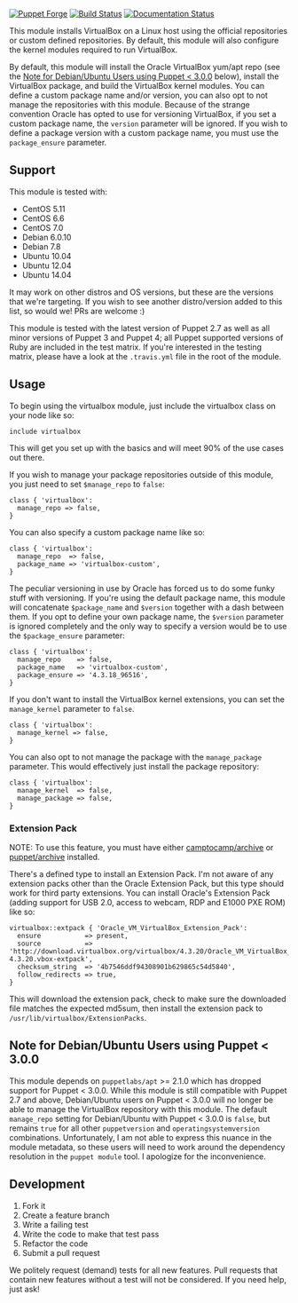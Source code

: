 [![Puppet Forge](http://img.shields.io/puppetforge/v/danzilio/virtualbox.svg?style=flat)](https://forge.puppetlabs.com/danzilio/virtualbox) [![Build Status](https://travis-ci.org/danzilio/danzilio-virtualbox.svg)](https://travis-ci.org/danzilio/danzilio-virtualbox) [![Documentation Status](http://img.shields.io/badge/docs-puppet--strings-ff69b4.svg?style=flat)](http://danzilio.github.io/danzilio-virtualbox)

This module installs VirtualBox on a Linux host using the official repositories or custom defined repositories. By default, this module will also configure the kernel modules required to run VirtualBox.

By default, this module will install the Oracle VirtualBox yum/apt repo (see the [Note for Debian/Ubuntu Users using Puppet < 3.0.0](#note-for-debianubuntu-users-using-puppet--300) below), install the VirtualBox package, and build the VirtualBox kernel modules. You can define a custom package name and/or version, you can also opt to not manage the repositories with this module. Because of the strange convention Oracle has opted to use for versioning VirtualBox, if you set a custom package name, the `version` parameter will be ignored. If you wish to define a package version with a custom package name, you must use the `package_ensure` parameter.

## Support

This module is tested with:

- CentOS 5.11
- CentOS 6.6
- CentOS 7.0
- Debian 6.0.10
- Debian 7.8
- Ubuntu 10.04
- Ubuntu 12.04
- Ubuntu 14.04

It may work on other distros and OS versions, but these are the versions that we're targeting. If you wish to see another distro/version added to this list, so would we! PRs are welcome :)

This module is tested with the latest version of Puppet 2.7 as well as all minor versions of Puppet 3 and Puppet 4; all Puppet supported versions of Ruby are included in the test matrix. If you're interested in the testing matrix, please have a look at the `.travis.yml` file in the root of the module.

## Usage

To begin using the virtualbox module, just include the virtualbox class on your node like so:

    include virtualbox

This will get you set up with the basics and will meet 90% of the use cases out there.

If you wish to manage your package repositories outside of this module, you just need to set `$manage_repo` to `false`:

    class { 'virtualbox':
      manage_repo => false,
    }

You can also specify a custom package name like so:

    class { 'virtualbox':
      manage_repo  => false,
      package_name => 'virtualbox-custom',
    }

The peculiar versioning in use by Oracle has forced us to do some funky stuff with versioning. If you're using the default package name, this module will concatenate `$package_name` and `$version` together with a dash between them. If you opt to define your own package name, the `$version` parameter is ignored completely and the only way to specify a version would be to use the `$package_ensure` parameter:

    class { 'virtualbox':
      manage_repo    => false,
      package_name   => 'virtualbox-custom',
      package_ensure => '4.3.18_96516',
    }

If you don't want to install the VirtualBox kernel extensions, you can set the `manage_kernel` parameter to `false`.

    class { 'virtualbox':
      manage_kernel => false,
    }

You can also opt to not manage the package with the `manage_package` parameter. This would effectively just install the package repository:

    class { 'virtualbox':
      manage_kernel  => false,
      manage_package => false,
    }

### Extension Pack

NOTE: To use this feature, you must have either [camptocamp/archive](https://forge.puppet.com/camptocamp/archive) or [puppet/archive](https://forge.puppet.com/puppet/archive) installed.

There's a defined type to install an Extension Pack. I'm not aware of any extension packs other than the Oracle Extension Pack, but this type should work for third party extensions. You can install Oracle's Extension Pack (adding support for USB 2.0, access to webcam, RDP and E1000 PXE ROM) like so:

    virtualbox::extpack { 'Oracle_VM_VirtualBox_Extension_Pack':
      ensure           => present,
      source           => 'http://download.virtualbox.org/virtualbox/4.3.20/Oracle_VM_VirtualBox_Extension_Pack-4.3.20.vbox-extpack',
      checksum_string  => '4b7546ddf94308901b629865c54d5840',
      follow_redirects => true,
    }

This will download the extension pack, check to make sure the downloaded file matches the expected md5sum, then install the extension pack to `/usr/lib/virtualbox/ExtensionPacks`.

## Note for Debian/Ubuntu Users using Puppet < 3.0.0

This module depends on `puppetlabs/apt` >= 2.1.0 which has dropped support for Puppet < 3.0.0. While this module is still compatible with Puppet 2.7 and above, Debian/Ubuntu users on Puppet < 3.0.0 will no longer be able to manage the VirtualBox repository with this module. The default `manage_repo` setting for Debian/Ubuntu with Puppet < 3.0.0 is `false`, but remains `true` for all other `puppetversion` and `operatingsystemversion` combinations. Unfortunately, I am not able to express this nuance in the module metadata, so these users will need to work around the dependency resolution in the `puppet module` tool. I apologize for the inconvenience.


## Development

1. Fork it
2. Create a feature branch
3. Write a failing test
4. Write the code to make that test pass
5. Refactor the code
6. Submit a pull request

We politely request (demand) tests for all new features. Pull requests that contain new features without a test will not be considered. If you need help, just ask!
